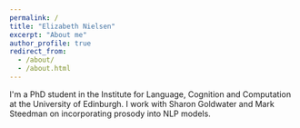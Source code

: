 ```yaml
---
permalink: /
title: "Elizabeth Nielsen"
excerpt: "About me"
author_profile: true
redirect_from: 
  - /about/
  - /about.html
---
```


I'm a PhD student in the Institute for Language, Cognition and Computation at the University of Edinburgh. I work with Sharon Goldwater and Mark Steedman on incorporating prosody into NLP models.
